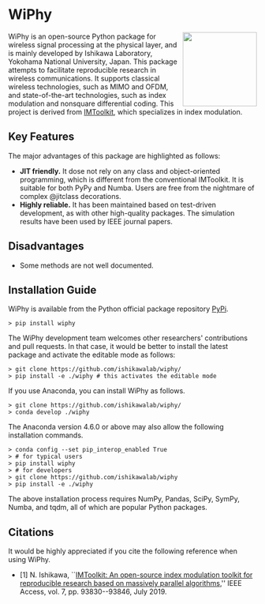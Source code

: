 # WiPhy
<img align="right" width="150px" height="150px" src="https://user-images.githubusercontent.com/62990567/87901098-16cfb080-ca91-11ea-99fb-8f46db3c741d.png">
WiPhy is an open-source Python package for wireless signal processing at the physical layer, and is mainly developed by Ishikawa Laboratory, Yokohama National University, Japan. This package attempts to facilitate reproducible research in wireless communications. 
It supports classical wireless technologies, such as MIMO and OFDM, and state-of-the-art technologies, such as index modulation and nonsquare differential coding. This project is derived from <a href="https://github.com/ishikawalab/imtoolkit" target="_blank">IMToolkit</a>, which specializes in index modulation.

## Key Features
The major advantages of this package are highlighted as follows:
- **JIT friendly.** It dose not rely on any class and object-oriented programming, which is different from the conventional IMToolkit. It is suitable for both PyPy and Numba. Users are free from the nightmare of complex @jitclass decorations.
- **Highly reliable.** It has been maintained based on test-driven development, as with other high-quality packages. The simulation results have been used by IEEE journal papers.

## Disadvantages
- Some methods are not well documented.  

## Installation Guide
WiPhy is available from the Python official package repository [PyPi](https://pypi.org/project/imtoolkit/).

    > pip install wiphy

The WiPhy development team welcomes other researchers' contributions and pull requests.
In that case, it would be better to install the latest package and activate the editable mode as follows:

    > git clone https://github.com/ishikawalab/wiphy/
    > pip install -e ./wiphy # this activates the editable mode

If you use Anaconda, you can install WiPhy as follows.

    > git clone https://github.com/ishikawalab/wiphy/
    > conda develop ./wiphy

The Anaconda version 4.6.0 or above may also allow the following installation commands.

    > conda config --set pip_interop_enabled True
    > # for typical users
    > pip install wiphy
    > # for developers
    > git clone https://github.com/ishikawalab/wiphy
    > pip install -e ./wiphy

The above installation process requires NumPy, Pandas, SciPy, SymPy, Numba, and tqdm, all of which are popular Python packages.

## Citations

It would be highly appreciated if you cite the following reference when using WiPhy.

- [1] N. Ishikawa, ``[IMToolkit: An open-source index modulation toolkit for reproducible research based on massively parallel algorithms](https://doi.org/10.1109%2Faccess.2019.2928033),'' IEEE Access, vol. 7, pp. 93830--93846, July 2019.
